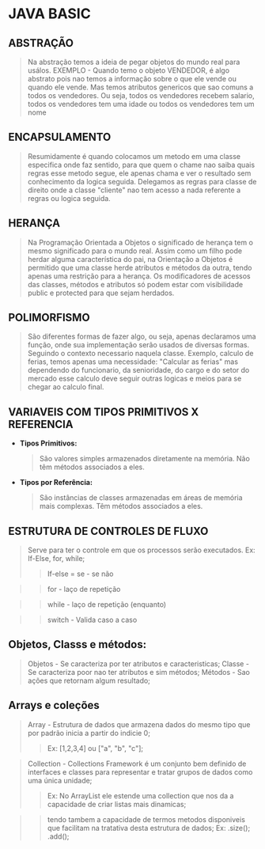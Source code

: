 # JAVA BASIC
## ABSTRAÇÃO
> Na abstração temos a ideia de pegar objetos do mundo real para usálos. EXEMPLO - Quando temo o objeto VENDEDOR, é algo abstrato pois nao temos a informação sobre o que ele vende ou quando ele vende. Mas temos atributos genericos que sao comuns a todos os vendedores. Ou seja, todos os vendedores recebem salario, todos os vendedores tem uma idade ou todos os vendedores tem um nome

## ENCAPSULAMENTO
> Resumidamente é quando colocamos um metodo em uma classe especifica onde faz sentido, para que quem o chame nao saiba quais regras esse metodo segue, ele apenas chama e ver o resultado sem conhecimento da logica seguida. Delegamos as regras para classe de direito onde a classe "cliente" nao tem acesso a nada referente a regras ou logica seguida.

## HERANÇA
> Na Programação Orientada a Objetos o significado de herança tem o mesmo significado para o mundo real. Assim como um filho pode herdar alguma característica do pai, na Orientação a Objetos é permitido que uma classe herde atributos e métodos da outra, tendo apenas uma restrição para a herança. Os modificadores de acessos das classes, métodos e atributos só podem estar com visibilidade public e protected para que sejam herdados.

## POLIMORFISMO
> São diferentes formas de fazer algo, ou seja, apenas declaramos uma função, onde sua implementação serão usados de diversas formas. Seguindo o contexto necessario naquela classe. Exemplo, calculo de ferias, temos apenas uma necessidade: "Calcular as ferias" mas dependendo do funcionario, da senioridade, do cargo e do setor do mercado esse calculo deve seguir outras logicas e meios para se chegar ao calculo final.

## VARIAVEIS COM TIPOS PRIMITIVOS X REFERENCIA
- **Tipos Primitivos:**
    > São valores simples armazenados diretamente na memória.
    > Não têm métodos associados a eles.
- **Tipos por Referência:**
    > São instâncias de classes armazenadas em áreas de memória mais complexas.
    > Têm métodos associados a eles.

## ESTRUTURA DE CONTROLES DE FLUXO
> Serve para ter o controle em que os processos serão executados. Ex: If-Else, for, while;
>> If-else = se - se não

>> for - laço de repetição

>> while - laço de repetição (enquanto)

>> switch - Valida caso a caso

## Objetos, Classs e métodos:
> Objetos - Se caracteriza por ter atributos e caracteristicas;
> Classe - Se caracteriza poor nao ter atributos e sim métodos;
> Métodos - Sao ações que retornam algum resultado;

## Arrays e coleções
> Array - Estrutura de dados que armazena dados do mesmo tipo que por padrão inicia a partir do indicie 0;
>> Ex: [1,2,3,4] ou ["a", "b", "c"];

> Collection - Collections Framework é um conjunto bem definido de interfaces e classes para representar e tratar grupos de dados como uma única unidade;
>> Ex: No ArrayList ele estende uma collection que nos da a capacidade de criar listas mais dinamicas; 

>> tendo tambem a capacidade de termos metodos disponiveis que facilitam na tratativa desta estrutura de dados; Ex: .size(); .add();
